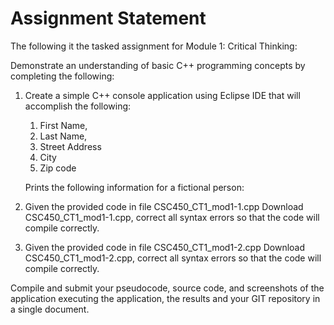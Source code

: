 # Assignment Statement

The following it the tasked assignment for Module 1:
Critical Thinking:

Demonstrate an understanding of basic C++ programming
concepts by completing the following: 

1. Create a simple C++ console application using Eclipse
   IDE that will accomplish the following:

    1. First Name, 
    2. Last Name, 
    3. Street Address
    4. City
    5. Zip code

   Prints the following information for a fictional person:

2. Given the provided code in file CSC450_CT1_mod1-1.cpp
   Download CSC450_CT1_mod1-1.cpp, correct all syntax errors
   so that the code will compile correctly. 

3. Given the provided code in file CSC450_CT1_mod1-2.cpp
   Download CSC450_CT1_mod1-2.cpp, correct all syntax errors
   so that the code will compile correctly. 

Compile and submit your pseudocode, source code, and
screenshots of the application executing the application,
the results and your GIT repository in a single document. 
